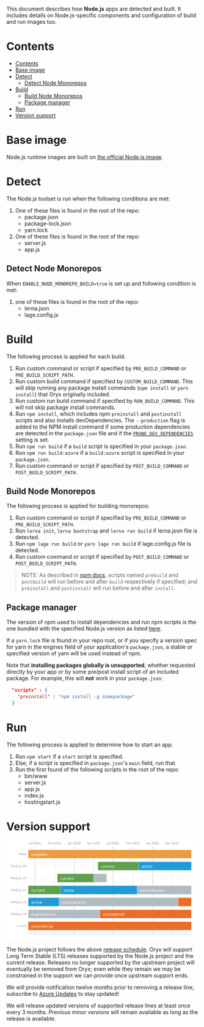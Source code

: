 This document describes how **Node.js** apps are detected and built. It
includes details on Node.js-specific components and configuration of build
and run images too.

# Contents

- [Contents](#contents)
- [Base image](#base-image)
- [Detect](#detect)
  - [Detect Node Monorepos](#detect-node-monorepos)
- [Build](#build)
  - [Build Node Monorepos](#build-node-monorepos)
  - [Package manager](#package-manager)
- [Run](#run)
- [Version support](#version-support)

# Base image

Node.js runtime images are built on [the official Node.js
image](https://github.com/nodejs/docker-node).

# Detect

The Node.js toolset is run when the following conditions are met:

1. One of these files is found in the root of the repo:
    * package.json
    * package-lock.json
    * yarn.lock
1. One of these files is found in the root of the repo:
    * server.js
    * app.js

## Detect Node Monorepos
When `ENABLE_NODE_MONOREPO_BUILD=true` is set up and following condition is met:

1. one of these files is found in the root of the repo:
    * lerna.json
    * lage.config.js

# Build

The following process is applied for each build.

1. Run custom command or script if specified by `PRE_BUILD_COMMAND` or `PRE_BUILD_SCRIPT_PATH`.
2. Run custom build command if specified by `CUSTOM_BUILD_COMMAND`. This will skip running any package install commands 
   (`npm install` or `yarn install`) that Oryx originally included.
3. Run custom run build command if specified by `RUN_BUILD_COMMAND`. This will not skip package install commands.
4. Run `npm install`, which includes npm `preinstall` and `postinstall` scripts and also installs devDependencies.
   The `--production` flag is added to the NPM install command if some production
   dependencies are detected in the `package.json` file and if the
   [`PRUNE_DEV_DEPENDENCIES`](https://github.com/microsoft/Oryx/blob/main/doc/configuration.md) setting is set.
5. Run `npm run build` if a `build` script is specified in your `package.json`.
6. Run `npm run build:azure` if a `build:azure` script is specified in your `package.json`.
7. Run custom command or script if specified by `POST_BUILD_COMMAND` or `POST_BUILD_SCRIPT_PATH`.

## Build Node Monorepos

The following process is applied for building monorepos:

1. Run custom command or script if specified by `PRE_BUILD_COMMAND` or `PRE_BUILD_SCRIPT_PATH`.
2. Run `lerna init`, `lerna bootstrap` and `lerna run build` if lerna.json file is detected.
3. Run `npm lage run build` or `yarn lage run build` if lage.config.js file is detected.
4. Run custom command or script if specified by `POST_BUILD_COMMAND` or `POST_BUILD_SCRIPT_PATH`.

> NOTE: As described in [npm docs][], scripts named `prebuild` and `postbuild`
will run before and after `build` respectively if specified; and `preinstall` and
`postinstall` will run before and after `install`.

[npm docs]: https://docs.npmjs.com/misc/scripts

## Package manager

The version of npm used to install dependencies and run npm scripts is the
one bundled with the specified Node.js version as listed
[here](https://nodejs.org/en/download/releases/).

If a `yarn.lock` file is found in your repo root, or if you specify a version 
spec for yarn in the engines field of your application's `package.json`, a 
stable or specified version of yarn will be used instead of npm.

Note that **installing packages globally is unsupported**, whether requested directly
by your app or by some pre/post install script of an included package. For example,
this will **not** work in your `package.json`:

```json
  "scripts" : {
    "preinstall" : "npm install -g somepackage"
  }
```

# Run

The following process is applied to determine how to start an app.

1. Run `npm start` if a `start` script is specified.
1. Else, if a script is specified in `package.json`'s `main` field, run that.
1. Run the first found of the following scripts in the root of the repo:
    * bin/www
    * server.js
    * app.js
    * index.js
    * hostingstart.js

# Version support

<img width=500 src="https://raw.githubusercontent.com/nodejs/Release/master/schedule.svg?sanitize=true" />

The Node.js project follows the above [release schedule][]. Oryx will support
Long Term Stable (LTS) releases supported by the Node.js project and the
current release. Releases no longer supported by the upstream project will
eventually be removed from Oryx; even while they remain we may be constrained
in the support we can provide once upstream support ends.

We will provide notification twelve months prior to removing a release line;
subscribe to [Azure Updates][] to stay updated!

We will release updated versions of supported release lines at least
once every 3 months. Previous minor versions will remain available
as long as the release is available.

[release schedule]: https://github.com/nodejs/Release#release-schedule
[Azure Updates]: https://azure.microsoft.com/updates/
